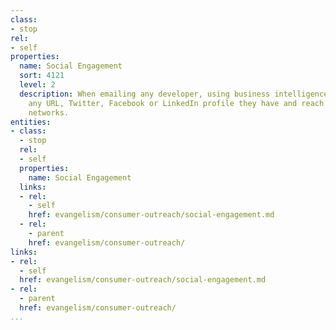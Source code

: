 ```yaml
---
class:
- stop
rel:
- self
properties:
  name: Social Engagement
  sort: 4121
  level: 2
  description: When emailing any developer, using business intelligence to establish
    any URL, Twitter, Facebook or LinkedIn profile they have and reach out via these
    networks.
entities:
- class:
  - stop
  rel:
  - self
  properties:
    name: Social Engagement
  links:
  - rel:
    - self
    href: evangelism/consumer-outreach/social-engagement.md
  - rel:
    - parent
    href: evangelism/consumer-outreach/
links:
- rel:
  - self
  href: evangelism/consumer-outreach/social-engagement.md
- rel:
  - parent
  href: evangelism/consumer-outreach/
...
```

